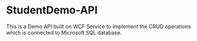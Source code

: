 # StudentDemo-API
This is a Demo API built on WCF Service to implement the CRUD operations which is connected to Microsoft SQL database. 
